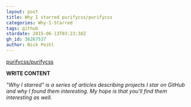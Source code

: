 ```yaml
---
layout: post
title: Why I starred purifycss/purifycss
categories: Why-I-Starred
tags: github
stardate: 2015-06-13T03:23:38Z
gh_id: 36267537
author: Nick Peihl
---
```


[purifycss/purifycss](star.repo.html_url)

**WRITE CONTENT**

*"Why I starred" is a series of articles describing projects I star on GitHub and why I found them interesting. My hope is that you'll find them interesting as well.*

